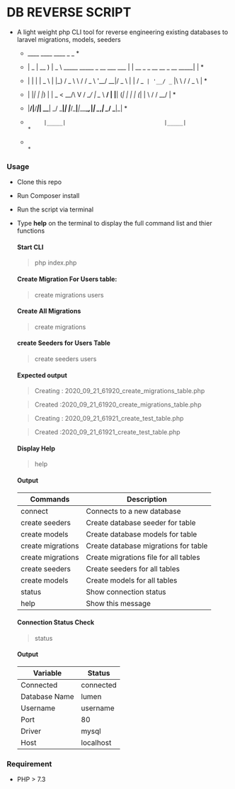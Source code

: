 # DB REVERSE SCRIPT

+ A light weight php CLI tool for reverse engineering existing databases to laravel migrations, models, seeders

    *  ____  ____     ____                                  _                                _  * 

    * |  _ \| __ )   |  _ \ _____   _____ _ __ ___  ___    | |    __ _ _ __ __ _ __    _____| | *

    * | | | |  _ \   | |_) / _ \ \ / / _ \ '__/ __|/ _ \   | |   / _` | '__/ _` |\ \  / / _ \ | *

    * | |_| | |_) |  |  _ <  __/\ V /  __/ |  \__ \  __/   | |__| (_| | | | (_| | \ \/ /  __/ | *

    * |____/|____/___|_| \_\___| \_/ \___|_|  |___/\___|___|_____\__,_|_|  \__,_|  \__/ \___|_| *

    *          |_____|                               |_____|                                    *

    *                                                                                           *   

### Usage

+ Clone this repo
+ Run Composer install
+ Run the script via terminal 
+ Type **help** on the terminal to display the full command list and thier functions

    #### Start CLI

    > php index.php

    #### Create Migration For Users table: 

    > create migrations users

    #### Create All Migrations

    > create migrations

    #### create Seeders for Users Table

    > create seeders users

    #### Expected output

    > Creating : 2020_09_21_61920_create_migrations_table.php

    > Created :2020_09_21_61920_create_migrations_table.php

    > Creating : 2020_09_21_61921_create_test_table.php

    > Created :2020_09_21_61921_create_test_table.php

    #### Display Help

    > help

    #### Output

    |              Commands               |                    Description                        |
    |-------------------------------------|-------------------------------------------------------|
    | connect                             | Connects to a new database                            | 
    | create seeders <table-name>         | Create database seeder for <table-name> table         |
    | create models <table-name>          | Create database models for <table-name> table         |
    | create migrations <table-name>      | Create database migrations for <table-name> table     |
    | create migrations                   | Create migrations file for all tables                 |
    | create seeders                      | Create seeders for all tables                         |
    | create models                       | Create models for all tables                          |
    | status                              | Show connection status                                |
    | help                                | Show this message                                     |

    #### Connection Status Check

    >status 

    #### Output

    |     Variable       |         Status              
    | ------------------ | ---------------------- |
    |    Connected       | connected  
    |    Database Name   | lumen       
    |    Username        | username     
    |    Port            | 80     
    |    Driver          | mysql       
    |    Host            | localhost                



### Requirement

+ PHP > 7.3
